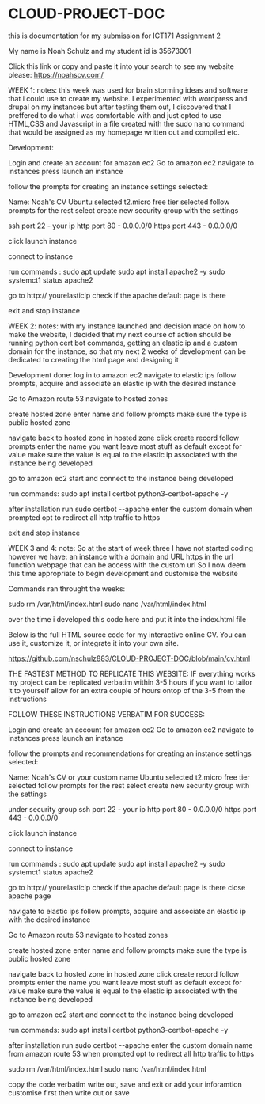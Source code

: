 # CLOUD-PROJECT-DOC
this is documentation for my submission for ICT171 Assignment 2

My name is Noah Schulz and my student id is 35673001

Click this link or copy and paste it into your search to see my website please: 
https://noahscv.com/


WEEK 1:
notes: this week was used for brain storming ideas and software that i could use to create my website. I experimented with wordpress and drupal on my instances but after testing them out, I discovered that I preffered to do what i was comfortable with and  just opted to use  HTML,CSS and Javascript in a file created with the sudo nano command that would be assigned as my homepage written out and compiled etc.

Development:

Login and create an account for amazon ec2
Go to amazon ec2 
navigate to instances press launch an instance

follow the prompts for creating an instance
settings selected:

Name: Noah's CV
Ubuntu selected
t2.micro free tier selected 
follow prompts for the rest
select create new security group with the settings

ssh port 22 - your ip
http port 80 - 0.0.0.0/0
https port 443 - 0.0.0.0/0

click launch instance

 connect to instance 
 
run commands :
sudo apt update
sudo apt install apache2 -y 
sudo systemct1 status apache2

go to http:// yourelasticip 
check if the apache default page is there 


exit and stop instance







WEEK 2:
notes: with my instance launched and decision made on how to make the website, I decided that my next course of action should be running python cert bot commands, getting an elastic ip and a custom domain for the instance, so that my next 2 weeks of development can be dedicated to creating the html page and designing it 

Development done:
log in to amazon ec2
navigate to elastic ips 
follow prompts, acquire and associate an elastic ip with the desired instance 

Go to  Amazon route 53 
navigate to hosted zones 

create hosted zone
enter name and follow prompts 
make sure the type is public hosted zone

navigate back to hosted zone 
in hosted zone click create record 
follow prompts enter the name you want leave most stuff as default except for value 
make sure the value is equal to the elastic ip associated with the instance being developed 

go to amazon ec2 start and connect to the instance being developed 

run commands:
sudo apt install certbot python3-certbot-apache -y

after installation run
sudo certbot --apache
enter the custom domain when prompted 
opt to redirect all http traffic to https

exit and stop instance






WEEK 3 and 4: 
note: So at the start of week three  I have not started coding however we have:
an instance with a domain and URL
https in the url
function webpage that can be access with the custom url
So I now deem this time appropriate to begin development and customise the website 

Commands ran throught the weeks:

sudo rm /var/html/index.html
sudo nano /var/html/index.html

over the time i developed this code here and put it into the index.html file



Below is the full HTML source code for my interactive online CV. You can use it, customize it, or integrate it into your own site.

https://github.com/nschulz883/CLOUD-PROJECT-DOC/blob/main/cv.html






THE FASTEST METHOD TO REPLICATE THIS WEBSITE:
IF everything works my project can be replicated verbatim within 3-5 hours
if you want to tailor it to yourself allow for an extra couple of hours ontop of the 3-5
from the instructions



FOLLOW THESE INSTRUCTIONS VERBATIM FOR SUCCESS:


Login and create an account for amazon ec2
Go to amazon ec2 
navigate to instances press launch an instance

follow the prompts and recommendations for creating an instance
settings selected:

Name: Noah's CV or your custom name
Ubuntu selected
t2.micro free tier selected 
follow prompts for the rest
select create new security group with the settings

under security group 
ssh port 22 - your ip
http port 80 - 0.0.0.0/0
https port 443 - 0.0.0.0/0

click launch instance

 connect to instance 
 
run commands :
sudo apt update
sudo apt install apache2 -y 
sudo systemct1 status apache2

go to http:// yourelasticip 
check if the apache default page is there 
close apache page 

navigate to elastic ips 
follow prompts, acquire and associate an elastic ip with the desired instance 

Go to  Amazon route 53 
navigate to hosted zones 

create hosted zone
enter name and follow prompts 
make sure the type is public hosted zone

navigate back to hosted zone 
in hosted zone click create record 
follow prompts enter the name you want leave most stuff as default except for value 
make sure the value is equal to the elastic ip associated with the instance being developed 

go to amazon ec2 start and connect to the instance being developed 

run commands:
sudo apt install certbot python3-certbot-apache -y

after installation run
sudo certbot --apache
enter the custom domain name from amazon route 53 when prompted 
opt to redirect all http traffic to https

sudo rm /var/html/index.html
sudo nano /var/html/index.html

copy the code verbatim write out, save and exit
or add your inforamtion customise first then write out or save


